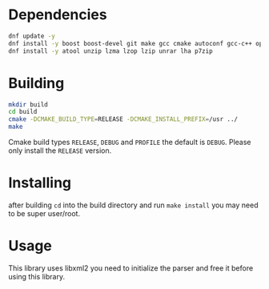 

# Dependencies
```bash
dnf update -y
dnf install -y boost boost-devel git make gcc cmake autoconf gcc-c++ openssl curl firewalld vim readline-devel libxml2 libxml2-devel tbb tbb-devel libssh-devel
dnf install -y atool unzip lzma lzop lzip unrar lha p7zip 

```


# Building
```bash
mkdir build
cd build
cmake -DCMAKE_BUILD_TYPE=RELEASE -DCMAKE_INSTALL_PREFIX=/usr ../ 
make
```
Cmake build types `RELEASE`, `DEBUG` and `PROFILE` the default is `DEBUG`. Please only install the `RELEASE` version.
# Installing
after building `cd` into the build directory and run `make install` you may need to be super user/root.


# Usage
This library uses libxml2 you need to initialize the parser and free it before using this library.